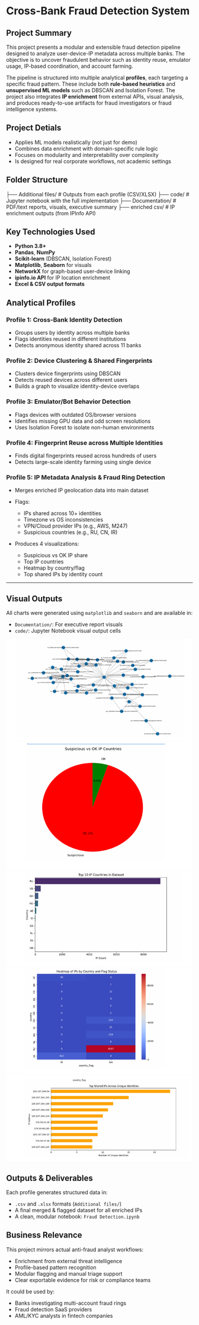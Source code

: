 # Cross-Bank Fraud Detection System

## Project Summary

This project presents a modular and extensible fraud detection pipeline designed to analyze user-device-IP metadata across multiple banks. The objective is to uncover fraudulent behavior such as identity reuse, emulator usage, IP-based coordination, and account farming.

The pipeline is structured into multiple analytical **profiles**, each targeting a specific fraud pattern. These include both **rule-based heuristics** and **unsupervised ML models** such as DBSCAN and Isolation Forest. The project also integrates **IP enrichment** from external APIs, visual analysis, and produces ready-to-use artifacts for fraud investigators or fraud intelligence systems.


## Project Detials

* Applies ML models realistically (not just for demo)
* Combines data enrichment with domain-specific rule logic
* Focuses on modularity and interpretability over complexity
* Is designed for real corporate workflows, not academic settings


## Folder Structure


├── Additional files/       # Outputs from each profile (CSV/XLSX)
├── code/                   # Jupyter notebook with the full implementation
├── Documentation/          # PDF/text reports, visuals, executive summary
├── enriched csv/           # IP enrichment outputs (from IPInfo API)


## Key Technologies Used

* **Python 3.8+**
* **Pandas**, **NumPy**
* **Scikit-learn** (DBSCAN, Isolation Forest)
* **Matplotlib**, **Seaborn** for visuals
* **NetworkX** for graph-based user-device linking
* **ipinfo.io API** for IP location enrichment
* **Excel & CSV output formats**



## Analytical Profiles

### Profile 1: Cross-Bank Identity Detection

* Groups users by identity across multiple banks
* Flags identities reused in different institutions
* Detects anonymous identity shared across 11 banks

### Profile 2: Device Clustering & Shared Fingerprints

* Clusters device fingerprints using DBSCAN
* Detects reused devices across different users
* Builds a graph to visualize identity-device overlaps



### Profile 3: Emulator/Bot Behavior Detection

* Flags devices with outdated OS/browser versions
* Identifies missing GPU data and odd screen resolutions
* Uses Isolation Forest to isolate non-human environments

### Profile 4: Fingerprint Reuse across Multiple Identities

* Finds digital fingerprints reused across hundreds of users
* Detects large-scale identity farming using single device

### Profile 5: IP Metadata Analysis & Fraud Ring Detection

* Merges enriched IP geolocation data into main dataset
* Flags:

  * IPs shared across 10+ identities
  * Timezone vs OS inconsistencies
  * VPN/Cloud provider IPs (e.g., AWS, M247)
  * Suspicious countries (e.g., RU, CN, IR)
* Produces 4 visualizations:

  * Suspicious vs OK IP share
  * Top IP countries
  * Heatmap by country/flag
  * Top shared IPs by identity count

---

## Visual Outputs

All charts were generated using `matplotlib` and `seaborn` and are available in:

* `Documentation/`: For executive report visuals
* `code/`: Jupyter Notebook visual output cells

![identites sharing device fingerprints ](./pics/identitessharingdevicefingerprints.png)
![suspicious vs OK IP  countries](./pics/suspiciousvsOKIPcountries.png)
![top 10 countries assosiated with fraud action](./pics/top10countries.png)
![Heatmap of IPs by country and flag status](./pics/heatmap.png)
![Top shared IP across unique identites](./pics/topsharedIps.png)


## Outputs & Deliverables

Each profile generates structured data in:

* `.csv` and `.xlsx` formats (`Additional files/`)
* A final merged & flagged dataset for all enriched IPs
* A clean, modular notebook: `Fraud Detection.ipynb`


## Business Relevance

This project mirrors actual anti-fraud analyst workflows:

* Enrichment from external threat intelligence
* Profile-based pattern recognition
* Modular flagging and manual triage support
* Clear exportable evidence for risk or compliance teams

It could be used by:

* Banks investigating multi-account fraud rings
* Fraud detection SaaS providers
* AML/KYC analysts in fintech companies

